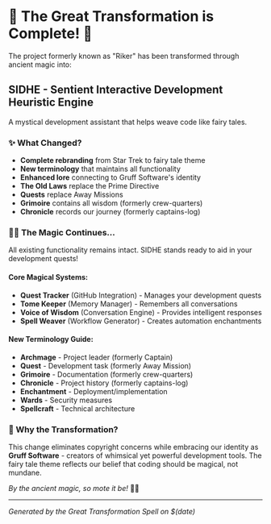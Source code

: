 # 🌟 The Great Transformation is Complete! 🌟

The project formerly known as "Riker" has been transformed through ancient magic into:

## SIDHE - Sentient Interactive Development Heuristic Engine

A mystical development assistant that helps weave code like fairy tales.

### ✨ What Changed?

- **Complete rebranding** from Star Trek to fairy tale theme
- **New terminology** that maintains all functionality  
- **Enhanced lore** connecting to Gruff Software's identity
- **The Old Laws** replace the Prime Directive
- **Quests** replace Away Missions
- **Grimoire** contains all wisdom (formerly crew-quarters)
- **Chronicle** records our journey (formerly captains-log)

### 🧙‍♂️ The Magic Continues...

All existing functionality remains intact. SIDHE stands ready to aid in your development quests!

#### Core Magical Systems:
- **Quest Tracker** (GitHub Integration) - Manages your development quests
- **Tome Keeper** (Memory Manager) - Remembers all conversations  
- **Voice of Wisdom** (Conversation Engine) - Provides intelligent responses
- **Spell Weaver** (Workflow Generator) - Creates automation enchantments

#### New Terminology Guide:
- **Archmage** - Project leader (formerly Captain)
- **Quest** - Development task (formerly Away Mission)
- **Grimoire** - Documentation (formerly crew-quarters)
- **Chronicle** - Project history (formerly captains-log)
- **Enchantment** - Deployment/implementation
- **Wards** - Security measures
- **Spellcraft** - Technical architecture

### 🌟 Why the Transformation?

This change eliminates copyright concerns while embracing our identity as **Gruff Software** - creators of whimsical yet powerful development tools. The fairy tale theme reflects our belief that coding should be magical, not mundane.

*By the ancient magic, so mote it be!* 🧙‍♂️

---

*Generated by the Great Transformation Spell on $(date)*
